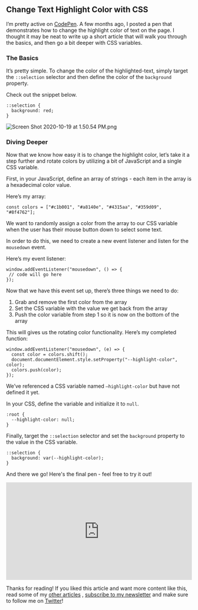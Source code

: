 ## Change Text Highlight Color with CSS

I’m pretty active on  [CodePen](https://codepen.io/braydoncoyer). A few months ago, I posted a pen that demonstrates how to change the highlight color of text on the page. I thought it may be neat to write up a short article that will walk you through the basics, and then go a bit deeper with CSS variables. 


### The Basics

It’s pretty simple. To change the color of the highlighted-text, simply target the `::selection` selector and then define the color of the `background` property. 

Check out the snippet below.

```
::selection {
  background: red;
}

```


![Screen Shot 2020-10-19 at 1.50.54 PM.png](https://cdn.hashnode.com/res/hashnode/image/upload/v1603133500951/VLi0gmQvi.png)


### Diving Deeper

Now that we know how easy it is to change the highlight color, let’s take it a step further and rotate colors by utilizing a bit of JavaScript and a single CSS variable.

First, in your JavaScript, define an array of strings - each item in the array is a hexadecimal color value. 

Here’s my array: 

```
const colors = ["#c1b001", "#a8140e", "#4315aa", "#359d09", "#8f4762"];
```

We want to randomly assign a color from the array to our CSS variable when the user has their mouse button down to select some text. 

In order to do this, we need to create a new event listener and listen for the `mousedown` event. 

Here’s my event listener:

```
window.addEventListener("mousedown", () => {
 // code will go here
});

```

Now that we have this event set up, there’s three things we need to do:

1. Grab and remove the first color from the array
2. Set the CSS variable with the value we get back from the array
3. Push the color variable from step 1 so it is now on the bottom of the array

This will gives us the rotating color functionality. 
Here’s my completed function:

```
window.addEventListener("mousedown", (e) => {
  const color = colors.shift();
  document.documentElement.style.setProperty("--highlight-color", color);
  colors.push(color);
});

```

We’ve referenced a CSS variable named `—highlight-color` but have not defined it yet. 

In your CSS, define the variable and initialize it to `null`.

```
:root {
  --highlight-color: null;
}
```

Finally, target the `::selection` selector and set the `background` property to the value in the CSS variable. 

```
::selection {
  background: var(--highlight-color);
}
```

And there we go! Here's the final pen - feel free to try it out!

<iframe height="265" style="width: 100%;" scrolling="no" title="🎨  Text Highlight Color Change  🎨 " src="https://codepen.io/braydoncoyer/embed/YzwgJZr?height=265&theme-id=light&default-tab=html,result" frameborder="no" loading="lazy" allowtransparency="true" allowfullscreen="true">
  See the Pen <a href='https://codepen.io/braydoncoyer/pen/YzwgJZr'>🎨  Text Highlight Color Change  🎨 </a> by Braydon Coyer
  (<a href='https://codepen.io/braydoncoyer'>@braydoncoyer</a>) on <a href='https://codepen.io'>CodePen</a>.
</iframe>



Thanks for reading! If you liked this article and want more content like this, read some of my [other articles](https://blog.braydoncoyer.dev/) , [subscribe to my newsletter](https://braydoncoyer.dev/newsletter/) and make sure to follow me on [Twitter](https://twitter.com/BraydonCoyer)!






